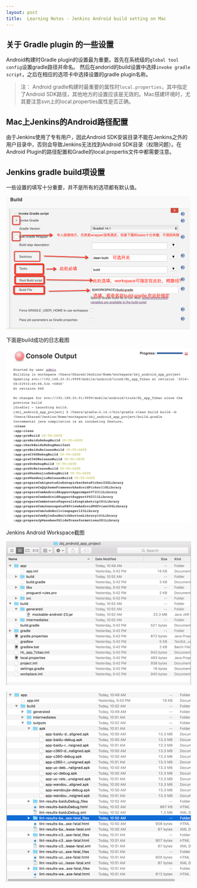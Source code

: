 ```yaml
---
layout: post
title:  Learning Notes - Jenkins Android build setting on Mac
---
```

	
## 关于 Gradle plugin 的一些设置
Android构建时Gradle plugin的设置最为重要。首先在系统级的`global tool config`设置gradle路径并命名。 然后在andorid的build设置中选择`invoke gradle script`，之后在相应的选项卡中选择设置的gradle plugin名称。

> 注： Android gradle构建时最重要的属性时`local.properties`，其中指定了Android SDK路径，其他地方的设置应该是无效的。Mac搭建环境时，尤其要注意svn上的local.properties属性是否正确。

## Mac上Jenkins的Android路径配置
由于Jenkins使用了专有用户，因此Android SDK安装目录不能在Jenkins之外的用户目录中，否则会导致Jenkins无法找到Android SDK目录（权限问题）。在Android Plugin的路径配置和Gradle的local.propertis文件中都需要注意。

## Jenkins gradle build项设置
一些设置的填写十分重要，并不是所有的选项都有默认值。

![jenkins-android-grandle-config](/asset/technical/jenkins-android-grandle-config.png)

下面是build成功的日志截图

![jenkins-android-gradle-log-1](/asset/technical/jenkins-android-gradle-log-1.png)

Jenkins Android Workspace截图

![jenkins-workspace-1](/asset/technical/jenkins-workspace-1.png)

![jenkins-workspace-2](/asset/technical/jenkins-workspace-2.png)







